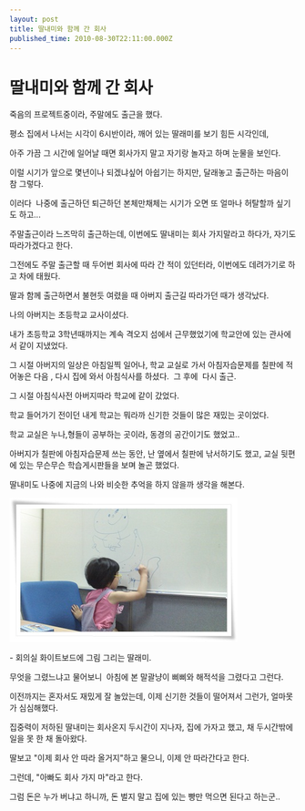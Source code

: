 ```yaml
---
layout: post
title: 딸내미와 함께 간 회사
published_time: 2010-08-30T22:11:00.000Z
---
```


# 딸내미와 함께 간 회사


죽음의 프로젝트중이라, 주말에도 출근을 했다.

평소 집에서 나서는 시각이 6시반이라, 깨어 있는 딸래미를 보기 힘든 시각인데,

아주 가끔 그 시간에 일어날 때면 회사가지 말고 자기랑 놀자고 하며 눈물을 보인다.

이럴 시기가 앞으로 몇년이나 되겠냐싶어 아쉽기는 하지만, 달래놓고 출근하는 마음이 참 그렇다.

이러다  나중에 출근하던 퇴근하던 본체만채체는 시기가 오면 또 얼마나 허탈할까 싶기도 하고...

주말출근이라 느즈막히 출근하는데, 이번에도 딸내미는 회사 가지말라고 하다가, 자기도 따라가겠다고 한다.

그전에도 주말 출근할 때 두어번 회사에 따라 간 적이 있던터라, 이번에도 데려가기로 하고 차에 태웠다.

딸과 함께 출근하면서 불현듯 여렸을 때 아버지 출근길 따라가던 때가 생각났다.

나의 아버지는 초등학교 교사이셨다.

내가 초등학교 3학년때까지는 계속 격오지 섬에서 근무했었기에 학교안에 있는 관사에서 같이 지냈었다.

그 시절 아버지의 일상은 아침일찍 일어나, 학교 교실로 가서 아침자습문제를 칠판에 적어놓은 다음 , 다시 집에 와서 아침식사를 하셨다.  그 후에  다시 출근.

그 시절 아침식사전 아버지따라 학교에 같이 갔었다.

학교 들어가기 전이던 내게 학교는 뭐라까 신기한 것들이 많은 재밌는 곳이었다.

학교 교실은 누나,형들이 공부하는 곳이라, 동경의 공간이기도 했었고..

아버지가 칠판에 아침자습문제 쓰는 동안, 난 옆에서 칠판에 낚서하기도 했고, 교실 뒷편에 있는 무슨무슨 학습게시판들을 보며 놀곤 했었다.

딸내미도 나중에 지금의 나와 비슷한 추억을 하지 않을까 생각을 해본다.

![](../pds/201008/30/80/a0109780_4c7b956879ddf.jpg)

\- 회의실 화이트보드에 그림 그리는 딸래미.

무엇을 그렸느냐고 물어보니  아침에 본 말괄냥이 삐삐와 해적석을 그렸다고 그런다.

이전까지는 혼자서도 재밌게 잘 놀았는데, 이제 신기한 것들이 떨어져서 그런가, 얼마못가 심심해했다.

집중력이 저하된 딸내미는 회사온지 두시간이 지나자, 집에 가자고 했고, 채 두시간밖에 일을 못 한 채 돌아왔다.

딸보고 "이제 회사 안 따라 올거지"하고 물으니, 이제 안 따라간다고 한다.

그런데, "아빠도 회사 가지 마"라고 한다.

그럼 돈은 누가 버냐고 하니까, 돈 벌지 말고 집에 있는 빵만 먹으면 된다고 하는군..

